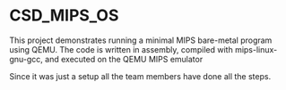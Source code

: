 # CSD_MIPS_OS
This project demonstrates running a minimal MIPS bare-metal program using QEMU. The code is written in assembly, compiled with mips-linux-gnu-gcc, and executed on the QEMU MIPS emulator

Since it was just a setup all the team members have done all the steps.